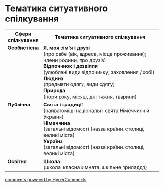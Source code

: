 <div id="hypercomments_widget" class="js-hypercomments-widget invisible"></div>

# Тематика ситуативного спілкування

<table>
  <tr>
    <td width="15%" align="center"><b>Сфери спілкування</b></td>
    <td width="85%" align="center"><b>Тематика ситуативного спілкування</b></td>
  </tr>
  <tr>
    <td width="15%" style="vertical-align:top !important;">
<b>Особистісна</b></td>
    <td width="35%" style="vertical-align:top !important;">
<b>Я, моя сім'я і друзі</b><br>
(про себе (вік, адреса, місце проживання); члени родини, про друзів) <br>
<b>Відпочинок і дозвілля</b><br>
(улюблені види відпочинку; захоплення / хобі)<br>
<b>Людина</b><br>
(предмети одягу, види одягу)<br>
<b>Природа</b><br>
(пори року, місяці, дні тижня, тварини)
</td>
  </tr>
<tr>
    <td width="15%" style="vertical-align:top !important;">
<b>Публічна</b></td>
    <td width="15%" style="vertical-align:top !important;">
<b>Свята і традиції</b> <br> 
(найвагоміші національні  свята Німеччини й України)<br>
<b>Німеччина</b><br>
(загальні відомості (назва країни, столиці, великі міста)<br>
<b>Україна</b><br>
(загальні відомості (назва країни, столиці, великі міста)
</tr>
<tr>
    <td width="15%" style="vertical-align:top !important;">
<b>Освітня</b></td>
    <td width="15%" style="vertical-align:top !important;">
<b>Школа</b><br>
(школа, класна кімната, шкільне приладдя)</td>
</tr>
</table>

<div class="js-hypercomments-container">
    <a href="http://hypercomments.com" class="hc-link" title="comments widget">comments powered by HyperComments</a>
</div>